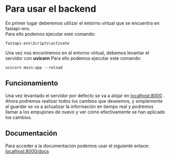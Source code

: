 # Para usar el backend

En primer lugar deberemos utilizar el entorno virtual que se encuentra en fastapi-env.  
Para ello podemos ejecutar este comando:
```
fastapi-env\Scripts\activate
```
Una vez nos encontremos en el entorno virtual, debemos levantar el servidor con **uvicorn**
Para ello podemos ejecutar este comando:
```
uvicorn main:app --reload
```

## Funcionamiento

Una vez levantado el servidor por defecto se va a alojar en [localhost:8000](http://localhost:8000/) .  
Ahora podremos realizar todos los cambios que deseemos, y simplemente al guardar se va a actualizar la información en tiempo real y podremos llamar a los empujones de nuevo y ver cómo efectivamente se han aplicado los cambios.

## Documentación

Para acceder a la documentación podemos usar el siguiente enlace: [localhost:8000/docs](http://localhost:8000/docs)

